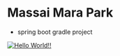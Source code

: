 # Massai Mara Park

+ spring boot gradle project

[![Hello World!!](https://github.com/woosuk1/massa_mara_park01/actions/workflows/01helloworld.yaml/badge.svg)](https://github.com/woosuk1/massa_mara_park01/actions/workflows/01helloworld.yaml)